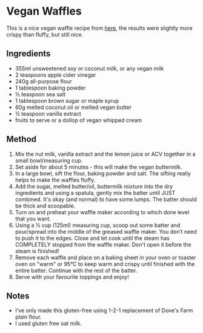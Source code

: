 # Vegan Waffles # 

This is a nice vegan waffle recipe from [here](https://jessicainthekitchen.com/vegan-waffles/#recipe), the results were slightly more crispy than fluffy, but still nice.

## Ingredients ## 

- 355ml unsweetened soy or coconut milk, or any vegan milk
- 2 teaspoons apple cider vinegar
- 240g all-purpose flour
- 1 tablespoon baking powder
- ½ teaspoon sea salt
- 1 tablespoon brown sugar or maple syrup
- 60g melted coconut oil or melted vegan butter 
- ½ teaspoon vanilla extract
- fruits to serve or a dollop of vegan whipped cream

## Method ## 

1. Mix the nut milk, vanilla extract and the lemon juice or ACV together in a small bowl/measuring cup. 
1. Set aside for about 5 minutes - this will make the vegan buttermilk.
1. In a large bowl, sift the flour, baking powder and salt. The sifting really helps to make the waffles fluffy.
1. Add the sugar, melted butter/oil, buttermilk mixture into the dry ingredients and using a spatula, gently mix the batter until JUST combined. It's okay (and normal) to have some lumps. The batter should be thick and scoopable.
1. Turn on and preheat your waffle maker according to which done level that you want. 
1. Using a ½ cup (125ml) measuring cup, scoop out some batter and pour/spread into the middle of the greased waffle maker. You don’t need to push it to the edges. Close and let cook until the steam has COMPLETELY stopped from the waffle maker. Don't open it before the steam is finished!
1. Remove each waffle and place on a baking sheet in your oven or toaster oven on "warm" or 95°C to keep warm and crispy until finished with the entire batter. Continue with the rest of the batter.
1. Serve with your favourite toppings and enjoy!

## Notes

- I've only made this gluten-free using 1-2-1 replacement of Dove's Farm plain flour.
- I used gluten free oat milk.
